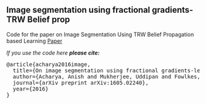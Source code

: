 ## Image segmentation using fractional gradients- TRW Belief prop 

Code for the paper on Image Segmentation Using TRW Belief Propagation based Learning
[Paper](https://arxiv.org/abs/1605.02240)

*If you use the code here **please cite:***
<pre>
@article{acharya2016image,
  title={On image segmentation using fractional gradients-learning model parameters using approximate marginal inference},
  author={Acharya, Anish and Mukherjee, Uddipan and Fowlkes, Charless},
  journal={arXiv preprint arXiv:1605.02240},
  year={2016}
}
</pre>
